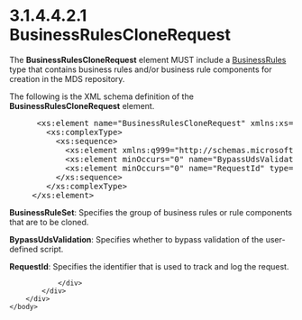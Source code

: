 <html dir="LTR" xmlns:mshelp="http://msdn.microsoft.com/mshelp" xmlns:ddue="http://ddue.schemas.microsoft.com/authoring/2003/5" xmlns:xlink="http://www.w3.org/1999/xlink" xmlns:tool="http://www.microsoft.com/tooltip">
    <head>
        <meta http-equiv="Content-Type" content="text/html; CHARSET=utf-8"></meta>
        <meta name="save" content="history"></meta>
        <title>3.1.4.4.2.1 BusinessRulesCloneRequest</title>
        <xml>
            <mshelp:toctitle title="3.1.4.4.2.1 BusinessRulesCloneRequest"></mshelp:toctitle>
            <mshelp:rltitle title="[MS-SSMDSWS-15]: BusinessRulesCloneRequest"></mshelp:rltitle>
            <mshelp:keyword index="A" term="81126e71-ae9e-4895-992e-f660796e9e33"></mshelp:keyword>
            <mshelp:attr name="DCSext.ContentType" value="open specification"></mshelp:attr>
            <mshelp:attr name="AssetID" value="81126e71-ae9e-4895-992e-f660796e9e33"></mshelp:attr>
            <mshelp:attr name="TopicType" value="kbRef"></mshelp:attr>
            <mshelp:attr name="DCSext.Title" value="[MS-SSMDSWS-15]: BusinessRulesCloneRequest" />
        </xml>
    </head>
    <body>
        <div id="header">
            <h1 class="heading">3.1.4.4.2.1 BusinessRulesCloneRequest</h1>
        </div>
        <div id="mainSection">
            <div id="mainBody">
                <div id="allHistory" class="saveHistory"></div>
                <div id="sectionSection0" class="section" name="collapseableSection">
                    

<p>The <b>BusinessRulesCloneRequest</b> element MUST include a <a href="08361ce3-4ee5-4641-9018-8f997c19da6b.htm">BusinessRules</a> type that
contains business rules and/or business rule components for creation in the MDS
repository.</p>

<p>The following is the XML schema definition of the <b>BusinessRulesCloneRequest</b>
element.</p>

<dl>
<dd>
<div><pre> &lt;xs:element name=&quot;BusinessRulesCloneRequest&quot; xmlns:xs=&quot;http://www.w3.org/2001/XMLSchema&quot;&gt;
   &lt;xs:complexType&gt;
     &lt;xs:sequence&gt;
       &lt;xs:element xmlns:q999=&quot;http://schemas.microsoft.com/sqlserver/masterdataservices/2009/09&quot; minOccurs=&quot;0&quot; name=&quot;BusinessRuleSet&quot; nillable=&quot;true&quot; type=&quot;q999:BusinessRules&quot; /&gt;
       &lt;xs:element minOccurs=&quot;0&quot; name=&quot;BypassUdsValidation&quot; type=&quot;xs:boolean&quot; /&gt;
       &lt;xs:element minOccurs=&quot;0&quot; name=&quot;RequestId&quot; type=&quot;ser:guid&quot; /&gt;
     &lt;/xs:sequence&gt;
   &lt;/xs:complexType&gt;
&lt;/xs:element&gt;
</pre></div>
</dd></dl>

<p><b>BusinessRuleSet</b>: Specifies the group of
business rules or rule components that are to be cloned.</p>

<p><a id="_50B44DC2_Topic"></a><b>BypassUdsValidation</b>:
Specifies whether to bypass validation of the user-defined script.</p>

<p><b>RequestId</b>: Specifies the identifier that is
used to track and log the request.</p>


                </div>
            </div>
        </div>
    </body>
</html>